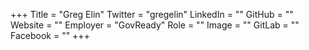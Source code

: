 +++
Title = "Greg Elin"
Twitter = "gregelin"
LinkedIn = ""
GitHub = ""
Website = ""
Employer = "GovReady"
Role = ""
Image = ""
GitLab = ""
Facebook = ""
+++
